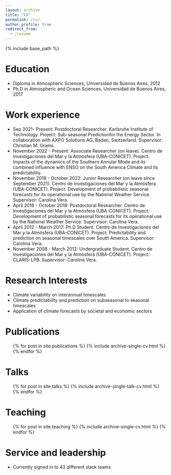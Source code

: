 ```yaml
---
layout: archive
title: "CV"
permalink: /cv/
author_profile: true
redirect_from:
  - /resume
---
```


{% include base_path %}

Education
======
* Diploma in Atmospheric Sciences, Universidad de Buenos Aires, 2012
* Ph.D in Atmospheric and Ocean Sciences, Universidad de Buenos Aires, 2017

Work experience
======
* Sep 2021- Present: Postdoctoral Researcher. Karlsruhe Institute of Technology. Project: Sub-seasonal Predictionfor the Energy Sector. In collaboration with AXPO Solutions AG, Baden, Switzerland. Supervisor: Christian M. Grams.
* November 2022 - Present: Associate Researcher (on leave). Centro de Investigaciones del Mar y la Atmósfera (UBA-CONICET). Project: Impacts of the dynamics of the Southern Annular Mode and its combined influence with ENSO on the South America Climate and its predictability.
* November 2018 - October 2022: Junior Researcher (on leave since September 2021). Centro de Investigaciones del Mar y la Atmósfera (UBA-CONICET). Project: Development of probabilistic seasonal forecasts for its operational use by the National Weather Service. Supervisor: Carolina Vera.
* April 2018 - October 2018: Postdoctoral Researcher. Centro de Investigaciones del Mar y la Atmósfera (UBA-CONICET). Project: Development of probabilistic seasonal forecasts for its operational use by the National Weather Service. Supervisor: Carolina Vera.
* April 2012 - March 2017: Ph.D Student. Centro de Investigaciones del Mar y la Atmósfera (UBA-CONICET). Project: Predictability and prediction on seasonal timescales over South America. Supervisor: Carolina Vera.
* November 2008 - March 2012: Undergraduate Student. Centro de Investigaciones del Mar y la Atmósfera (UBA-CONICET). Project: CLARIS-LPB. Supervisor: Carolina Vera.
  
Research Interests
======
* Climate variability on interannual timescales
* Climate predictability and prediction on subseasonal to seasonal timescales
* Application of climate forecasts by societal and economic sectors

Publications
======
  <ul>{% for post in site.publications %}
    {% include archive-single-cv.html %}
  {% endfor %}</ul>
  
Talks
======
  <ul>{% for post in site.talks %}
    {% include archive-single-talk-cv.html %}
  {% endfor %}</ul>
  
Teaching
======
  <ul>{% for post in site.teaching %}
    {% include archive-single-cv.html %}
  {% endfor %}</ul>
  
Service and leadership
======
* Currently signed in to 43 different slack teams
